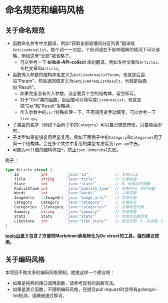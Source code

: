 # 命名规范和编码风格

## 关于命名规范

- 函数命名参考中文翻译，例如“获取全部直播间分区列表”翻译成`GetLiveAreaList`，每个词一一对应，个别词语在不影响理解的情况下可以省略，例如这里“全部”被省略了。
  - 可以参考一下 **bilibili-API-collect** 库的翻译，例如专栏文集叫`Articles`，专栏文章叫`Article`。
- 函数传入参数的结构体名定义为`GetLiveAreaListParam`，也就是后面加“Param”，然后返回值定义为`GetLiveAreaListResult`，也就是后面加“Result”。
  - 如果完全没有传入参数，没必要弄个空的结构体，留空即可。
  - 对于“Get”类的函数，返回值可以简写成`LiveAreaList`，也就是把“Get”和“Result”省略掉。
  - 传入参数中的`csrf`特殊处理一下，不用调用者手动填写，可以参考一下`live.go`。
- 子类型的名字（例如下面例子中的`Category`）可以自己随意修改，只要易读即可。
- 子类型如果能够复用尽量复用，例如下面例子中的`Category`和`Categories`用了同一个结构体。会在多个文件中复用的类型考虑写到`type.go`中去。
- 可能为`null`值的结构体加`*`，防止`json.Unmarshal`失败。

例子：

```go
type Article struct {
    Id          int        `json:"id"`           // 专栏cvid
    Title       string     `json:"title"`        // 文章标题
    State       int        `json:"state"`        // 0。作用尚不明确
    PublishTime int        `json:"publish_time"` // 发布时间。秒时间戳
    Words       int        `json:"words"`        // 文章字数
    ImageUrls   []ImageUrl `json:"image_urls"`   // 文章封面
    Category    Category   `json:"category"`     // 文章标签
    Categories  []Category `json:"categories"`   // 文章标签列表
    Summary     string     `json:"summary"`      // 文章摘要
    Stats       Stats      `json:"stats"`        // 文章状态数信息
    LikeState   int        `json:"like_state"`   // 是否点赞。0：未点赞。1：已点赞。需要登录(Cookie) 。未登录为0
}
```

**[tools目录下](../tools)包含了方便将Markdown表格转化为Go struct的工具，强烈建议使用。**

## 关于编码风格

本项目不做太多的编码风格限制，就提这样一个建议吧：

- 如果是纯粹的接口调用函数，请参考现有的函数写法。
- 如果是其它函数，不限制编码风格，在提交pull request时会带有golangci-lint检测，请确保通过即可。
